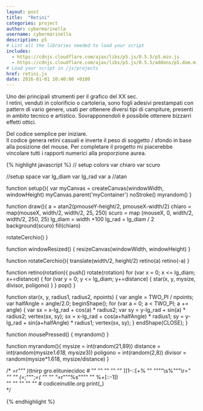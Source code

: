```yaml
---
layout: post
title:  "Retini"
categories: project
author: cybermarinella
username: cybermarinella
description: p5
# List all the libraries needed to load your script
includes:
  - https://cdnjs.cloudflare.com/ajax/libs/p5.js/0.5.5/p5.min.js
  - https://cdnjs.cloudflare.com/ajax/libs/p5.js/0.5.5/addons/p5.dom.min.js
# Load your script in /js/projects
href: retini.js
date: 2016-01-01 10:40:00 +0100
---
```

Uno dei principali strumenti per il grafico del XX sec.<br>
I retini, venduti in colorificio o cartoleria, sono fogli adesivi prestampati con pattern di vario genere, 
usati per ottenere diversi tipi di campiture, presenti in ambito tecnico e artistico.
Sovrapponendoli è possibile ottenere bizzarri effetti ottici. 

Del codice semplice per iniziare.<br>
Il codice genera retini casuali e inverte il peso di soggetto / sfondo in base alla posizione del mouse. Per completare il progetto mi piacerebbe vincolare tutti i rapporti numerici alla proporzione aurea.


{% highlight javascript %}
// setup colors
var chiaro
var scuro

//setup space
var lg_diam
var lg_rad
var a //atan


function setup(){
  var myCanvas = createCanvas(windowWidth, windowHeight)
  myCanvas.parent('myContainer')
  noStroke()
  myrandom()
}

function draw(){
  a = atan2(pmouseY-height/2, pmouseX-width/2)
  chiaro = map(mouseX, width/2, width/2, 25, 250)
  scuro = map (mouseX, 0, width/2, width/2, 250, 25)
  lg_diam = width +100
  lg_rad = lg_diam / 2
  background(scuro)
  fill(chiaro)
  
  rotateCerchio()
}

function windowResized() {
  resizeCanvas(windowWidth, windowHeight)
}

function rotateCerchio(){
  translate(width/2, height/2)
  retino(a)
  retino(-a)
}

function retino(rotation){
  push()
  rotate(rotation)
  for (var x = 0; x <= lg_diam; x+=distance) {
    for (var y = 0; y <= lg_diam; y+=distance) {
      star(x, y, mysize, divisor, poligono)
    }
  }
  pop()
}

function star(x, y, radius1, radius2, npoints) {
  var angle = TWO_PI / npoints;
  var halfAngle = angle/2.0;
  beginShape();
  for (var a = 0; a < TWO_PI; a += angle) {
    var sx = x-lg_rad + cos(a) * radius2;
    var sy = y-lg_rad + sin(a) * radius2;
    vertex(sx, sy);
    sx = x-lg_rad + cos(a+halfAngle) * radius1;
    sy = y-lg_rad + sin(a+halfAngle) * radius1;
    vertex(sx, sy);
  }
  endShape(CLOSE);
}

function mousePressed() {
  myrandom()
}

function myrandom(){
  mysize = int(random(21,89))
  distance = int(random(mysize*1.618, mysize*3))
  poligono = int(random(2,8))
  divisor = random(mysize*1.618,  mysize/distance)
}

/*
_=r"""             )_(tnirp
gro.elituniecidoc #      ""
""                       ""
""                       ""
        )]1-::[_+_%      ""
""\"\"\s%"\"\"\r=_"      ""
""      (=_;""";_=(      ""
""      "_=r\"\"\"%s\"\"\""
""      %_+_[::-1])        
""                       ""
""                       ""
""      # codiceinutile.org
print(_)    
*/


{% endhighlight %}

